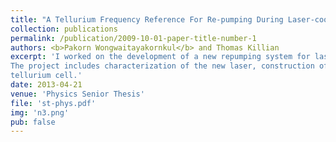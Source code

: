 ```yaml
---
title: "A Tellurium Frequency Reference For Re-pumping During Laser-cooling of Strontium"
collection: publications
permalink: /publication/2009-10-01-paper-title-number-1
authors: <b>Pakorn Wongwaitayakornkul</b> and Thomas Killian
excerpt: 'I worked on the development of a new repumping system for laser-cooled strontium atoms using a laser operating at 481 nm. 
The project includes characterization of the new laser, construction of the temperature control system, and the spectroscopy of the 
tellurium cell.'
date: 2013-04-21
venue: 'Physics Senior Thesis'
file: 'st-phys.pdf'
img: 'n3.png'
pub: false
---
```

